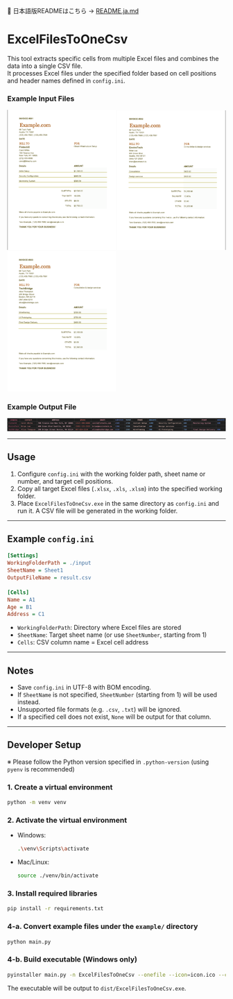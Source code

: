 📘 日本語版READMEはこちら → [README.ja.md](./README.ja.md)

# ExcelFilesToOneCsv

This tool extracts specific cells from multiple Excel files and combines the data into a single CSV file.  
It processes Excel files under the specified folder based on cell positions and header names defined in `config.ini`.

### Example Input Files

<img src="./readme_images/sample_invoice001.png" width="250px" alt="Sample Invoice 001">
<img src="./readme_images/sample_invoice002.png" width="250px" alt="Sample Invoice 002">
<img src="./readme_images/sample_invoice003.png" width="250px" alt="Sample Invoice 003">

### Example Output File

<img src="./readme_images/result.png" alt="Result">

---

## Usage

1. Configure `config.ini` with the working folder path, sheet name or number, and target cell positions.
2. Copy all target Excel files (`.xlsx`, `.xls`, `.xlsm`) into the specified working folder.
3. Place `ExcelFilesToOneCsv.exe` in the same directory as `config.ini` and run it. A CSV file will be generated in the working folder.

---

## Example `config.ini`

```ini
[Settings]
WorkingFolderPath = ./input
SheetName = Sheet1
OutputFileName = result.csv

[Cells]
Name = A1
Age = B1
Address = C1
```

- `WorkingFolderPath`: Directory where Excel files are stored
- `SheetName`: Target sheet name (or use `SheetNumber`, starting from 1)
- `Cells`: CSV column name = Excel cell address

---

## Notes

- Save `config.ini` in UTF-8 with BOM encoding.
- If `SheetName` is not specified, `SheetNumber` (starting from 1) will be used instead.
- Unsupported file formats (e.g. `.csv`, `.txt`) will be ignored.
- If a specified cell does not exist, `None` will be output for that column.

---

## Developer Setup

※ Please follow the Python version specified in `.python-version` (using `pyenv` is recommended)

### 1. Create a virtual environment

```bash
python -m venv venv
```

### 2. Activate the virtual environment

- Windows:
  ```bash
  .\venv\Scripts\activate
  ```
- Mac/Linux:
  ```bash
  source ./venv/bin/activate
  ```

### 3. Install required libraries

```bash
pip install -r requirements.txt
```

### 4-a. Convert example files under the `example/` directory

```bash
python main.py
```

### 4-b. Build executable (Windows only)

```bash
pyinstaller main.py -n ExcelFilesToOneCsv --onefile --icon=icon.ico --console
```

The executable will be output to `dist/ExcelFilesToOneCsv.exe`.
